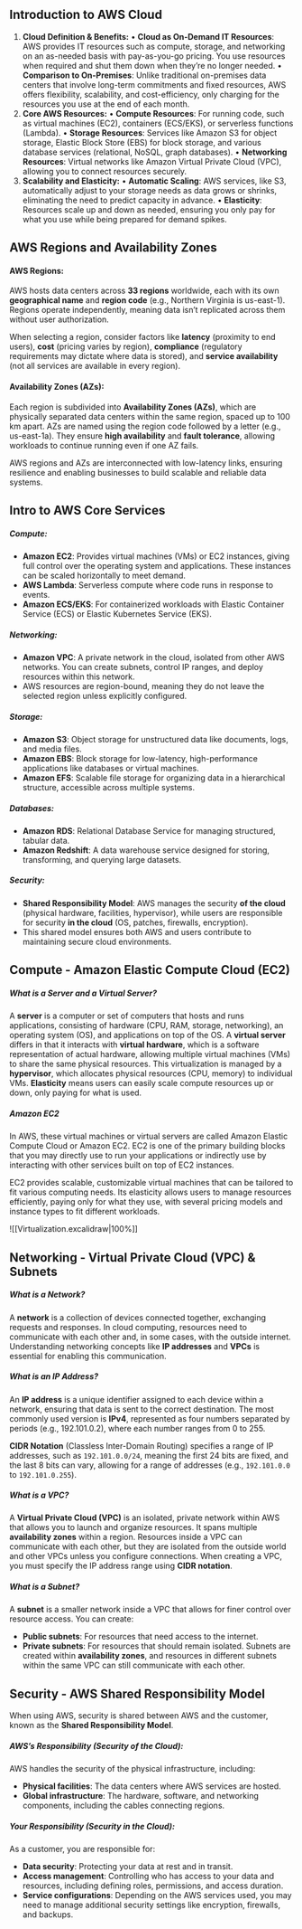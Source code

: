 ## Introduction to AWS Cloud
1. **Cloud Definition & Benefits:**
	• **Cloud as On-Demand IT Resources**: AWS provides IT resources such as compute, storage, and networking on an as-needed basis with pay-as-you-go pricing. You use resources when required and shut them down when they’re no longer needed.
	• **Comparison to On-Premises**: Unlike traditional on-premises data centers that involve long-term commitments and fixed resources, AWS offers flexibility, scalability, and cost-efficiency, only charging for the resources you use at the end of each month.
2. **Core AWS Resources:**
	• **Compute Resources**: For running code, such as virtual machines (EC2), containers (ECS/EKS), or serverless functions (Lambda).
	• **Storage Resources**: Services like Amazon S3 for object storage, Elastic Block Store (EBS) for block storage, and various database services (relational, NoSQL, graph databases).
	• **Networking Resources**: Virtual networks like Amazon Virtual Private Cloud (VPC), allowing you to connect resources securely.
3. **Scalability and Elasticity:**
	• **Automatic Scaling**: AWS services, like S3, automatically adjust to your storage needs as data grows or shrinks, eliminating the need to predict capacity in advance.
	• **Elasticity**: Resources scale up and down as needed, ensuring you only pay for what you use while being prepared for demand spikes.

## AWS Regions and Availability Zones
#### AWS Regions:
AWS hosts data centers across **33 regions** worldwide, each with its own **geographical name** and **region code** (e.g., Northern Virginia is us-east-1). Regions operate independently, meaning data isn’t replicated across them without user authorization.

When selecting a region, consider factors like **latency** (proximity to end users), **cost** (pricing varies by region), **compliance** (regulatory requirements may dictate where data is stored), and **service availability** (not all services are available in every region).
#### Availability Zones (AZs):
Each region is subdivided into **Availability Zones (AZs)**, which are physically separated data centers within the same region, spaced up to 100 km apart. AZs are named using the region code followed by a letter (e.g., us-east-1a). They ensure **high availability** and **fault tolerance**, allowing workloads to continue running even if one AZ fails.

AWS regions and AZs are interconnected with low-latency links, ensuring resilience and enabling businesses to build scalable and reliable data systems.

## Intro to AWS Core Services
##### Compute:
- **Amazon EC2**: Provides virtual machines (VMs) or EC2 instances, giving full control over the operating system and applications. These instances can be scaled horizontally to meet demand.
- **AWS Lambda**: Serverless compute where code runs in response to events.
- **Amazon ECS/EKS**: For containerized workloads with Elastic Container Service (ECS) or Elastic Kubernetes Service (EKS).
##### Networking:
- **Amazon VPC**: A private network in the cloud, isolated from other AWS networks. You can create subnets, control IP ranges, and deploy resources within this network.
- AWS resources are region-bound, meaning they do not leave the selected region unless explicitly configured.
##### Storage:
- **Amazon S3**: Object storage for unstructured data like documents, logs, and media files.
- **Amazon EBS**: Block storage for low-latency, high-performance applications like databases or virtual machines.
- **Amazon EFS**: Scalable file storage for organizing data in a hierarchical structure, accessible across multiple systems.
##### Databases:
- **Amazon RDS**: Relational Database Service for managing structured, tabular data.
- **Amazon Redshift**: A data warehouse service designed for storing, transforming, and querying large datasets.
##### Security:
- **Shared Responsibility Model**: AWS manages the security **of the cloud** (physical hardware, facilities, hypervisor), while users are responsible for security **in the cloud** (OS, patches, firewalls, encryption).
- This shared model ensures both AWS and users contribute to maintaining secure cloud environments.

## Compute - Amazon Elastic Compute Cloud (EC2)
##### What is a Server and a Virtual Server?
A **server** is a computer or set of computers that hosts and runs applications, consisting of hardware (CPU, RAM, storage, networking), an operating system (OS), and applications on top of the OS. A **virtual server** differs in that it interacts with **virtual hardware**, which is a software representation of actual hardware, allowing multiple virtual machines (VMs) to share the same physical resources. This virtualization is managed by a **hypervisor**, which allocates physical resources (CPU, memory) to individual VMs. **Elasticity** means users can easily scale compute resources up or down, only paying for what is used.
##### Amazon EC2
In AWS, these virtual machines or virtual servers are called Amazon Elastic Compute Cloud or Amazon EC2. EC2 is one of the primary building blocks that you may directly use to run your applications or indirectly use by interacting with other services built on top of EC2 instances.

EC2 provides scalable, customizable virtual machines that can be tailored to fit various computing needs. Its elasticity allows users to manage resources efficiently, paying only for what they use, with several pricing models and instance types to fit different workloads.

![[Virtualization.excalidraw|100%]]

## Networking - Virtual Private Cloud (VPC) & Subnets
##### What is a Network?
A **network** is a collection of devices connected together, exchanging requests and responses. In cloud computing, resources need to communicate with each other and, in some cases, with the outside internet. Understanding networking concepts like **IP addresses** and **VPCs** is essential for enabling this communication.
##### What is an IP Address?
An **IP address** is a unique identifier assigned to each device within a network, ensuring that data is sent to the correct destination. The most commonly used version is **IPv4**, represented as four numbers separated by periods (e.g., 192.101.0.2), where each number ranges from 0 to 255.

**CIDR Notation** (Classless Inter-Domain Routing) specifies a range of IP addresses, such as `192.101.0.0/24`, meaning the first 24 bits are fixed, and the last 8 bits can vary, allowing for a range of addresses (e.g., `192.101.0.0` to `192.101.0.255`).
##### What is a VPC?
A **Virtual Private Cloud (VPC)** is an isolated, private network within AWS that allows you to launch and organize resources. It spans multiple **availability zones** within a region. Resources inside a VPC can communicate with each other, but they are isolated from the outside world and other VPCs unless you configure connections. When creating a VPC, you must specify the IP address range using **CIDR notation**.
##### What is a Subnet?
A **subnet** is a smaller network inside a VPC that allows for finer control over resource access. You can create:
- **Public subnets**: For resources that need access to the internet.
- **Private subnets**: For resources that should remain isolated.
Subnets are created within **availability zones**, and resources in different subnets within the same VPC can still communicate with each other.

## Security - AWS Shared Responsibility Model
When using AWS, security is shared between AWS and the customer, known as the **Shared Responsibility Model**.
##### AWS’s Responsibility (Security of the Cloud):
AWS handles the security of the physical infrastructure, including:
- **Physical facilities**: The data centers where AWS services are hosted.
- **Global infrastructure**: The hardware, software, and networking components, including the cables connecting regions.
##### Your Responsibility (Security in the Cloud):
As a customer, you are responsible for:
- **Data security**: Protecting your data at rest and in transit.
- **Access management**: Controlling who has access to your data and resources, including defining roles, permissions, and access duration.
- **Service configurations**: Depending on the AWS services used, you may need to manage additional security settings like encryption, firewalls, and backups.